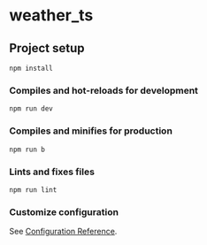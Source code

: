 # weather_ts

## Project setup
```
npm install
```

### Compiles and hot-reloads for development
```
npm run dev
```

### Compiles and minifies for production
```
npm run b
```

### Lints and fixes files
```
npm run lint
```

### Customize configuration
See [Configuration Reference](https://cli.vuejs.org/config/).
